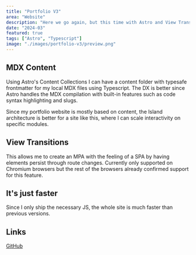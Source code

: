 ```yaml
---
title: "Portfolio V3"
area: "Website"
description: "Here we go again, but this time with Astro and View Transitions."
date: "2024-03"
featured: true
tags: ["Astro", "Typescript"]
image: "./images/portfolio-v3/preview.png"
---
```


## MDX Content

Using Astro's Content Collections I can have a content folder with typesafe frontmatter for my local MDX files using Typescript. The DX is better since Astro handles the MDX compilation with built-in features such as code syntax highlighting and slugs.

Since my portfolio website is mostly based on content, the Island architecture is better for a site like this, where I can scale interactivity on specific modules.

## View Transitions

This allows me to create an MPA with the feeling of a SPA by having elements persist through route changes. Currently only supported on Chromium browsers but the rest of the browsers already confirmed support for this feature.

## It's just faster

Since I only ship the necessary JS, the whole site is much faster than previous versions.

## Links

<a href="https://github.com/Jaycedam/portfolio-astro" target="_blank">
  GitHub
</a>

